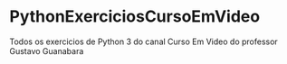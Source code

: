 # PythonExerciciosCursoEmVideo
 Todos os exercicios de Python 3 do canal Curso Em Video do professor Gustavo Guanabara
